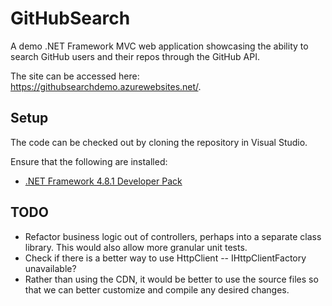 # GitHubSearch

A demo .NET Framework MVC web application showcasing the ability to search GitHub users and their repos through the GitHub API.

The site can be accessed here: https://githubsearchdemo.azurewebsites.net/.

## Setup
The code can be checked out by cloning the repository in Visual Studio.

Ensure that the following are installed:
- [.NET Framework 4.8.1 Developer Pack](https://dotnet.microsoft.com/en-us/download/dotnet-framework/net481)

## TODO
- Refactor business logic out of controllers, perhaps into a separate class library. This would also allow more granular unit tests.
- Check if there is a better way to use HttpClient -- IHttpClientFactory unavailable?
- Rather than using the CDN, it would be better to use the source files so that we can better customize and compile any desired changes.